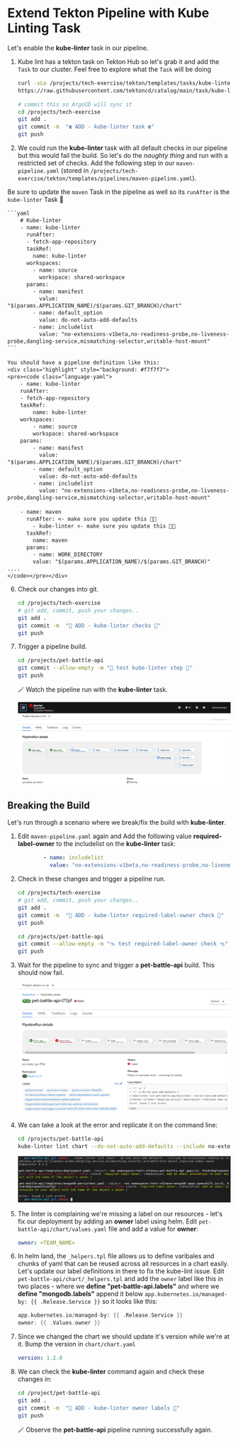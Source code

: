 # Extend Tekton Pipeline with Kube Linting Task

Let's enable the **kube-linter** task in our pipeline.

1. Kube lint has a tekton task on Tekton Hub so let's grab it and add the `Task` to our cluster. Feel free to explore what the `Task` will be doing 

    ```bash
    curl -sLo /projects/tech-exercise/tekton/templates/tasks/kube-linter.yaml \
    https://raw.githubusercontent.com/tektoncd/catalog/main/task/kube-linter/0.1/kube-linter.yaml
    ```

    ```bash
    # commit this so ArgoCD will sync it 
    cd /projects/tech-exercise
    git add .
    git commit -m  "☎️ ADD - kube-linter task ☎️"
    git push
    ```

2. We could run the **kube-linter** task with all default checks in our pipeline but this would fail the build. So let's do the _naughty thing_ and run with a restricted set of checks. Add the following step in our `maven-pipeline.yaml` (stored in `/projects/tech-exercise/tekton/templates/pipelines/maven-pipeline.yaml`). 

 Be sure to update the `maven` Task in the pipeline as well so its `runAfter` is the `kube-linter` Task 💪

    ```yaml
        # Kube-linter
        - name: kube-linter
          runAfter:
          - fetch-app-repository
          taskRef:
            name: kube-linter
          workspaces:
            - name: source
              workspace: shared-workspace
          params:
            - name: manifest
              value: "$(params.APPLICATION_NAME)/$(params.GIT_BRANCH)/chart"
            - name: default_option
              value: do-not-auto-add-defaults
            - name: includelist
              value: "no-extensions-v1beta,no-readiness-probe,no-liveness-probe,dangling-service,mismatching-selector,writable-host-mount"
    ```

    You should have a pipeline definition like this:
    <div class="highlight" style="background: #f7f7f7">
    <pre><code class="language-yaml">
        - name: kube-linter
        runAfter:
        - fetch-app-repository
        taskRef:
            name: kube-linter
        workspaces:
            - name: source
            workspace: shared-workspace
        params:
            - name: manifest
              value: "$(params.APPLICATION_NAME)/$(params.GIT_BRANCH)/chart"
            - name: default_option
              value: do-not-auto-add-defaults
            - name: includelist
              value: "no-extensions-v1beta,no-readiness-probe,no-liveness-probe,dangling-service,mismatching-selector,writable-host-mount"
        
        - name: maven
          runAfter: <- make sure you update this 💪💪
            - kube-linter <- make sure you update this 💪💪
          taskRef:
            name: maven
          params:
            - name: WORK_DIRECTORY
            value: "$(params.APPLICATION_NAME)/$(params.GIT_BRANCH)"
    ....
    </code></pre></div>


6. Check our changes into git.

    ```bash
    cd /projects/tech-exercise
    # git add, commit, push your changes..
    git add .
    git commit -m  "🐡 ADD - kube-linter checks 🐡"
    git push
    ```

7. Trigger a pipeline build.

    ```bash
    cd /projects/pet-battle-api
    git commit --allow-empty -m "🐡 test kube-linter step 🐡"
    git push
    ```

    🪄 Watch the pipeline run with the **kube-linter** task.

    ![acs-kube-linter-task](./images/acs-kube-linter-task.png)

## Breaking the Build

Let's run through a scenario where we break/fix the build with **kube-linter**.

1. Edit `maven-pipeline.yaml` again and Add the following value **required-label-owner** to the includelist on the **kube-linter** task:

    ```yaml
            - name: includelist
              value: "no-extensions-v1beta,no-readiness-probe,no-liveness-probe,dangling-service,mismatching-selector,writable-host-mount,required-label-owner"
    ```

2. Check in these changes and trigger a pipeline run.

    ```bash
    cd /projects/tech-exercise
    # git add, commit, push your changes..
    git add .
    git commit -m  "🐡 ADD - kube-linter required-label-owner check 🐡"
    git push
    ```

    ```bash
    cd /projects/pet-battle-api
    git commit --allow-empty -m "🩴 test required-label-owner check 🩴"
    git push
    ```

3. Wait for the pipeline to sync and trigger a **pet-battle-api** build. This should now fail.

    ![images/acs-lint-fail.png](images/acs-lint-fail.png)

4. We can take a look at the error and replicate it on the command line:

    ```bash
    cd /projects/pet-battle-api
    kube-linter lint chart --do-not-auto-add-defaults --include no-extensions-v1beta,no-readiness-probe,no-liveness-probe,dangling-service,mismatching-selector,writable-host-mount,required-label-owner
    ```

    ![images/acs-owner-label-fail.png](images/acs-owner-label-fail.png)

5. The linter is complaining we're missing a label on our resources - let's fix our deployment by adding an **owner** label using helm. Edit `pet-battle-api/chart/values.yaml` file and add a value for **owner**:

    ```yaml
    owner: <TEAM_NAME>
    ```

6. In helm land, the `_helpers.tpl` file allows us to define varibales and chunks of yaml that can be reused across all resources in a chart easily. Let's update our label definitions in there to fix the kube-lint issue. Edit `pet-battle-api/chart/_helpers.tpl` and add the `owner` label like this in two places - where we **define "pet-battle-api.labels"** and where we **define "mongodb.labels"** append it below `app.kubernetes.io/managed-by: {{ .Release.Service }}` so it looks like this:

    ```go
    app.kubernetes.io/managed-by: {{ .Release.Service }}
    owner: {{ .Values.owner }}
    ```

7. Since we changed the chart we should update it's version while we're at it. Bump the version in `chart/chart.yaml`

    ```yaml
    version: 1.2.0
    ```

8. We can check the **kube-linter** command again and check these changes in:

    ```bash
    cd /project/pet-battle-api
    git add .
    git commit -m  "🐊 ADD - kube-linter owner labels 🐊"
    git push
    ```

    🪄 Observe the **pet-battle-api** pipeline running successfully again.
